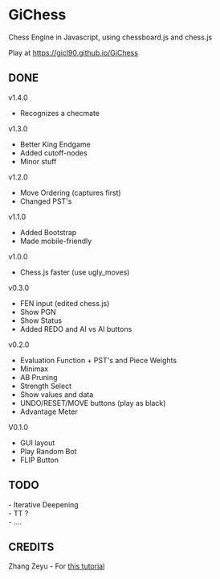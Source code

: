 # GiChess
Chess Engine in Javascript, using chessboard.js and chess.js

Play at <a href="https://gicl90.github.io/GiChess/">https://gicl90.github.io/GiChess</a>
<h2>DONE</h2>

v1.4.0<br>
- Recognizes a checmate<br>

v1.3.0<br>
- Better King Endgame<br>
- Added cutoff-nodes<br>
- Minor stuff<br>

v1.2.0<br>
- Move Ordering (captures first)<br>
- Changed PST's<br>

v1.1.0<br>
- Added Bootstrap
- Made mobile-friendly

v1.0.0<br>
- Chess.js faster (use ugly_moves)<br>

v0.3.0<br>
- FEN input (edited chess.js)<br>
- Show PGN<br>
- Show Status<br>
- Added REDO and AI vs AI buttons<br>

v0.2.0<br>
- Evaluation Function + PST's and Piece Weights<br>
- Minimax<br>
- AB Pruning<br>
- Strength Select<br>
- Show values and data<br>
- UNDO/RESET/MOVE buttons (play as black)<br>
- Advantage Meter<br>

V0.1.0<br>
- GUI layout<br>
- Play Random Bot<br>
- FLIP Button<br>

<h2>TODO</h2>
- Iterative Deepening<br>
- TT ?<br>
- ....<br>

<h2>CREDITS</h2>
Zhang Zeyu - For <a href="https://dev.to/zeyu2001/build-a-simple-chess-ai-in-javascript-18eg">this tutorial</a>
